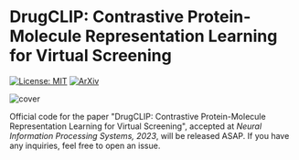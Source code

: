 # DrugCLIP: Contrastive Protein-Molecule Representation Learning for Virtual Screening

[![License: MIT](https://img.shields.io/badge/License-MIT-yellow.svg)](https://github.com/xxxx/blob/main/LICENSE)
[![ArXiv](http://img.shields.io/badge/cs.LG-arXiv%3A2310.06367-B31B1B.svg)](https://arxiv.org/pdf/2310.06367.pdf)

<!-- [[Code](xxxx - Overview)] -->

![cover](figures/framework.png)

Official code for the paper "DrugCLIP: Contrastive Protein-Molecule Representation Learning for Virtual Screening", accepted at *Neural Information Processing Systems, 2023*, will be released ASAP. If you have any inquiries, feel free to open an issue.
